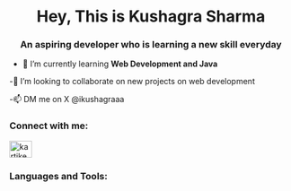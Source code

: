 <h1 align="center">Hey, This is Kushagra Sharma</h1>
<h3 align="center">An aspiring developer who is learning a new skill everyday</h3>

- 🌱 I’m currently learning **Web Development and Java**

-💞️ I’m looking to collaborate on new projects on web development

-📫 DM me on X @ikushagraaa



<h3 align="left">Connect with me:</h3>
<p align="left">
<a href="https://instagram.com/kartikeysharma03" target="blank"><img align="center" src="https://raw.githubusercontent.com/rahuldkjain/github-profile-readme-generator/master/src/images/icons/Social/instagram.svg" alt="kartikeysharma03" height="30" width="40" /></a>
</p>

<h3 align="left">Languages and Tools:</h3>
<p align="left"> <a href = https://user-images.githubusercontent.com/25181517/192158954-f88b5814-d510-4564-b285-dff7d6400dad.png> </a>
<a href = https://user-images.githubusercontent.com/25181517/183898674-75a4a1b1-f960-4ea9-abcb-637170a00a75.png> </a>
<a href =https://user-images.githubusercontent.com/25181517/117447155-6a868a00-af3d-11eb-9cfe-245df15c9f3f.png> </a>
<a href = https://user-images.githubusercontent.com/25181517/183897015-94a058a6-b86e-4e42-a37f-bf92061753e5.png> </a>
<a href = https://user-images.githubusercontent.com/25181517/183568594-85e280a7-0d7e-4d1a-9028-c8c2209e073c.png> </a>
<a href = https://user-images.githubusercontent.com/25181517/117201156-9a724800-adec-11eb-9a9d-3cd0f67da4bc.png> </a>
<a href = https://user-images.githubusercontent.com/25181517/183423507-c056a6f9-1ba8-4312-a350-19bcbc5a8697.png> </a>
<a href = https://user-images.githubusercontent.com/25181517/183896128-ec99105a-ec1a-4d85-b08b-1aa1620b2046.png> </a>
<a href = https://user-images.githubusercontent.com/25181517/182884177-d48a8579-2cd0-447a-b9a6-ffc7cb02560e.png> </a></p>
